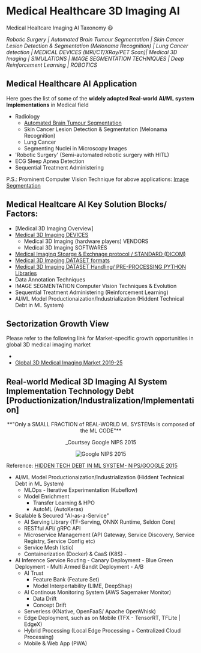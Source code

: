 # Medical Healthcare 3D Imaging AI
Medical Healtcare Imaging AI Taxonomy :smiley: 

*Robotic Surgery | Automated Brain Tumour Segmentation | Skin Cancer Lesion Detection & Segmentation (Melonama Recognition) |  Lung Cancer detection | MEDICAL DEVICES (MRI/CT/XRay/PET Scan)| Medical 3D Imaging | SIMULATIONS |  IMAGE SEGMENTATION TECHNIQUES | Deep Reinforcement Learning | ROBOTICS* 

## Medical Healthcare AI Application 

Here goes the list of some of the **widely adopted Real-world AI/ML system Implementations** in Medical field
 - Radiology 
	- [Automated Brain Tumour Segmentation](/Automated_Brain_Tumour_Segmentation)
	- Skin Cancer Lesion Detection & Segmentation (Melonama Recognition)
	- Lung Cancer
	- Segmenting Nuclei in Microscopy Images
 - 'Robotic Surgery' (Semi-automated robotic surgery with HITL) 
 - ECG Sleep Apnea Detection
 - Sequential Treatment Administering

P.S.: Prominent Computer Vision Technique for above applications: [Image Segmentation](/Image_Segmentation)

## Medical Healtcare AI Key Solution Blocks/ Factors:
- [Medical 3D Imaging Overview]
- [Medical 3D Imaging DEVICES](https://github.com/DeepHiveMind/Medical-Healtcare-AI/blob/master/README_3D_Medical_Imaging.md)
   - Medical 3D Imaging (hardware players) VENDORS 
   - Medical 3D Imaging SOFTWARES
- [Medical Imaging Stoarge & Exchnage protocol / STANDARD (DICOM)](https://github.com/DeepHiveMind/Medical-Healtcare-AI/blob/master/README_3D_Medical_Imaging.md)
- [Medical 3D Imaging DATASET formats](https://github.com/DeepHiveMind/Medical-Healtcare-AI/blob/master/README_3D_Medical_Imaging.md)
- [Medical 3D Imaging DATASET Handling/ PRE-PROCESSING PYTHON Libraries](https://github.com/DeepHiveMind/Medical-Healtcare-AI/blob/master/README_3D_Medical_Imaging.md)
- Data Annotation Techniques
- IMAGE SEGMENTATION Computer Vision Techniques & Evolution
- Sequential Treatment Administering (Reinforcement Learning)
- AI/ML Model Productionaization/Industrialization (Hiddent Technical Debt in ML System)

 
## Sectorization Growth View
Please refer to the following link for Market-specific growth opportunities in global 3D medical imaging market

-  
- [Global 3D Medical Imaging Market 2019-25](https://www.researchandmarkets.com/research/xpnd7g/worldwide_3d?w=4)

## Real-world Medical 3D Imaging AI System Implementation Technology Debt [Productionization/Industralization/Implementation]

<p align="center">**"Only a SMALL FRACTION of REAL-WORLD ML SYSTEMs is composed of the ML CODE"**</p> 
<p align="center">_Courtsey Google NIPS 2015</p>

<p align="center">
<img alt="Google NIPS 2015" src="https://image.slidesharecdn.com/4brookewenigjulesdamji-180612221342/95/a-tale-of-three-deep-learning-frameworks-tensorflow-keras-and-deep-learning-pipelines-with-brooke-wenig-and-jules-damji-5-638.jpg?cb=1528841699">
</p>

Reference: [HIDDEN TECH DEBT IN ML SYSTEM- NIPS/GOOGLE 2015](https://papers.nips.cc/paper/5656-hidden-technical-debt-in-machine-learning-systems.pdf)

- AI/ML Model Productionaization/Industrialization (Hiddent Technical Debt in ML System)
	- MLOps - Iterative Experimentation (Kubeflow)
	- Model Enrichment
		- Transfer Learning & HPO
		- AutoML (AutoKeras) 
- Scalable & Secured "AI-as-a-Service" 
	- AI Serving Library (TF-Serving, ONNX Runtime, Seldon Core)
	- RESTful API/ gRPC API
	- Microservice Management (API Gateway, Service Discovery, Service Registry, Service Config etc)
	- Service Mesh (Istio)
	- Containerization (Docker) & CaaS (K8S)	- 
- AI Inference Service Routing 
		- Canary Deployment 
		- Blue Green Deployment
		- Multi Armed Bandit Deployment
		- A/B
	- AI Trust
		- Feature Bank (Feature Set)
		- Model Interpertability (LIME, DeepShap)
	- AI Continous Monitoring System (AWS Sagemaker Monitor)
		- Data Drift
		- Concept Drift
	- Serverless (KNative, OpenFaaS/ Apache OpenWhisk)
	- Edge Deployment, such as on Mobile (TFX - TensorRT, TFLite | EdgeX)
	- Hybrid Processing (Local Edge Processing + Centralized Cloud Processing)
	- Mobile & Web App (PWA)
